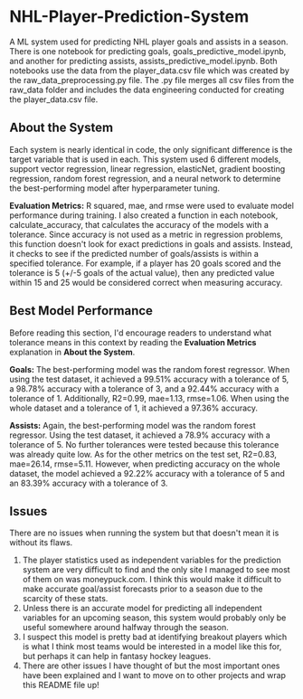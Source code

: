 # NHL-Player-Prediction-System
A ML system used for predicting NHL player goals and assists in a season. There is one notebook for predicting goals, goals_predictive_model.ipynb, and another for predicting assists, assists_predictive_model.ipynb. Both notebooks use the data from the player_data.csv file which was created by the raw_data_preprocessing.py file. The .py file merges all csv files from the raw_data folder and includes the data engineering conducted for creating the player_data.csv file.

## About the System
Each system is nearly identical in code, the only significant difference is the target variable that is used in each. This system used 6 different models, support vector regression, linear regression, elasticNet, gradient boosting regression, random forest regression, and a neural network to determine the best-performing model after hyperparameter tuning.

**Evaluation Metrics:** R squared, mae, and rmse were used to evaluate model performance during training. I also created a function in each notebook, calculate_accuracy, that calculates the accuracy of the models with a tolerance. Since accuracy is not used as a metric in regression problems, this function doesn't look for exact predictions in goals and assists. Instead, it checks to see if the predicted number of goals/assists is within a specified tolerance. For example, if a player has 20 goals scored and the tolerance is 5 (+/-5 goals of the actual value), then any predicted value within 15 and 25 would be considered correct when measuring accuracy. 

## Best Model Performance
Before reading this section, I'd encourage readers to understand what tolerance means in this context by reading the **Evaluation Metrics** explanation in **About the System**.

**Goals:** The best-performing model was the random forest regressor. When using the test dataset, it achieved a 99.51% accuracy with a tolerance of 5, a 98.78% accuracy with a tolerance of 3, and a 92.44% accuracy with a tolerance of 1. Additionally, R2=0.99, mae=1.13, rmse=1.06. When using the whole dataset and a tolerance of 1, it achieved a 97.36% accuracy.

**Assists:** Again, the best-performing model was the random forest regressor. Using the test dataset, it achieved a 78.9% accuracy with a tolerance of 5. No further tolerances were tested because this tolerance was already quite low. As for the other metrics on the test set, R2=0.83, mae=26.14, rmse=5.11. However, when predicting accuracy on the whole dataset, the model achieved a 92.22% accuracy with a tolerance of 5 and an 83.39% accuracy with a tolerance of 3.

## Issues
There are no issues when running the system but that doesn't mean it is without its flaws. 
1. The player statistics used as independent variables for the prediction system are very difficult to find and the only site I managed to see most of them on was moneypuck.com. I think this would make it difficult to make accurate goal/assist forecasts prior to a season due to the scarcity of these stats.
2. Unless there is an accurate model for predicting all independent variables for an upcoming season, this system would probably only be useful somewhere around halfway through the season.
3. I suspect this model is pretty bad at identifying breakout players which is what I think most teams would be interested in a model like this for, but perhaps it can help in fantasy hockey leagues.
4. There are other issues I have thought of but the most important ones have been explained and I want to move on to other projects and wrap this README file up!
